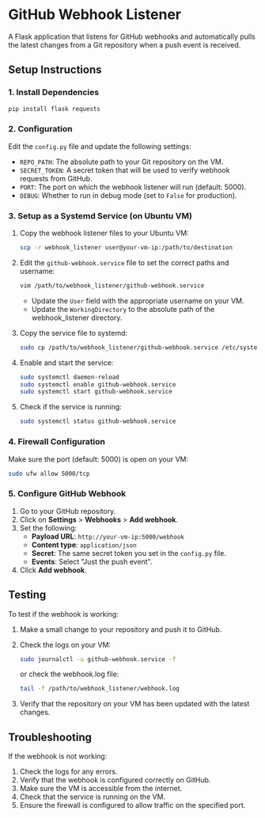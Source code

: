 # GitHub Webhook Listener

A Flask application that listens for GitHub webhooks and automatically pulls the latest changes from a Git repository when a push event is received.

## Setup Instructions

### 1. Install Dependencies

```bash
pip install flask requests
```

### 2. Configuration

Edit the `config.py` file and update the following settings:

- `REPO_PATH`: The absolute path to your Git repository on the VM.
- `SECRET_TOKEN`: A secret token that will be used to verify webhook requests from GitHub.
- `PORT`: The port on which the webhook listener will run (default: 5000).
- `DEBUG`: Whether to run in debug mode (set to `False` for production).

### 3. Setup as a Systemd Service (on Ubuntu VM)

1. Copy the webhook listener files to your Ubuntu VM:
   ```bash
   scp -r webhook_listener user@your-vm-ip:/path/to/destination
   ```

2. Edit the `github-webhook.service` file to set the correct paths and username:
   ```bash
   vim /path/to/webhook_listener/github-webhook.service
   ```
   - Update the `User` field with the appropriate username on your VM.
   - Update the `WorkingDirectory` to the absolute path of the webhook_listener directory.

3. Copy the service file to systemd:
   ```bash
   sudo cp /path/to/webhook_listener/github-webhook.service /etc/systemd/system/
   ```

4. Enable and start the service:
   ```bash
   sudo systemctl daemon-reload
   sudo systemctl enable github-webhook.service
   sudo systemctl start github-webhook.service
   ```

5. Check if the service is running:
   ```bash
   sudo systemctl status github-webhook.service
   ```

### 4. Firewall Configuration

Make sure the port (default: 5000) is open on your VM:

```bash
sudo ufw allow 5000/tcp
```

### 5. Configure GitHub Webhook

1. Go to your GitHub repository.
2. Click on **Settings** > **Webhooks** > **Add webhook**.
3. Set the following:
   - **Payload URL**: `http://your-vm-ip:5000/webhook`
   - **Content type**: `application/json`
   - **Secret**: The same secret token you set in the `config.py` file.
   - **Events**: Select "Just the push event".
4. Click **Add webhook**.

## Testing

To test if the webhook is working:

1. Make a small change to your repository and push it to GitHub.
2. Check the logs on your VM:
   ```bash
   sudo journalctl -u github-webhook.service -f
   ```
   or check the webhook.log file:
   ```bash
   tail -f /path/to/webhook_listener/webhook.log
   ```

3. Verify that the repository on your VM has been updated with the latest changes.

## Troubleshooting

If the webhook is not working:

1. Check the logs for any errors.
2. Verify that the webhook is configured correctly on GitHub.
3. Make sure the VM is accessible from the internet.
4. Check that the service is running on the VM.
5. Ensure the firewall is configured to allow traffic on the specified port. 
